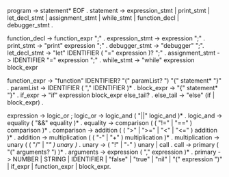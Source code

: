<!-- prettier-ignore-start -->

program   -> statement* EOF .
statement -> expression_stmt
           | print_stmt
           | let_decl_stmt 
           | assignment_stmt
           | while_stmt
	   | function_decl
	   | debugger_stmt .

function_decl   -> function_expr ";" .
expression_stmt -> expression ";" .
print_stmt      -> "print" expression ";" .
debugger_stmt   -> "debugger" ";".
let_decl_stmt   -> "let" IDENTIFIER ( "=" expression )? ";" .
assignment_stmt -> IDENTIFIER "=" expression ";" .
while_stmt      -> "while" expression block_expr

function_expr -> "function" IDENTIFIER? "(" paramList? ") "{" statement* "}" .
paramList     -> IDENTIFIER ( "," IDENTIFIER )* .
block_expr -> "{" statement* "}" .
if_expr    -> "if" expression block_expr else_tail? .
else_tail  -> "else" (if | block_expr) .


expression        -> logic_or ;
logic_or          -> logic_and ( "||" logic_and )* .
logic_and         -> equality ( "&&" equality )* .
equality          -> comparison ( ( "!=" | "==" ) comparison )* .
comparison        -> addition ( ( ">" | ">=" | "<" | "<=" ) addition )* .
addition          -> multiplication ( ( "-" | "+" ) multiplication )* .
multiplication    -> unary ( ( "/" | "*" ) unary )* .
unary             -> ( "!" | "-" ) unary
                   | call .
call              -> primary ( "(" arguments? ") )* .
arguments         -> expression ( "," expression )* .
primary           -> NUMBER | STRING | IDENTIFIER
                   | "false" | "true" | "nil"
                   | "(" expression ")"
                   | if_expr 
		   | function_expr
                   | block_expr.
<!-- prettier-ignore-end -->
